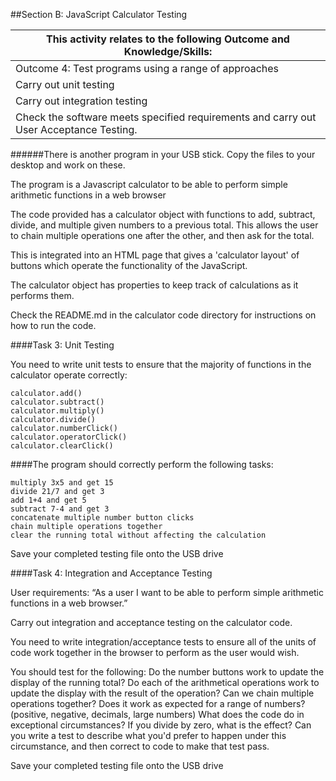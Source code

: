 ##Section B: JavaScript Calculator Testing


|This activity relates to the following Outcome and Knowledge/Skills:
|-----------------------------------------------------------------
|Outcome 4: Test programs using a range of approaches
|Carry out unit testing
|Carry out integration testing
|Check the software meets specified requirements and carry out User Acceptance Testing.

######There is another program in your USB stick.  Copy the files to your desktop and work on these. 

The program is a Javascript calculator to be able to perform simple arithmetic functions in a web browser

The code provided has a calculator object with functions to add, subtract, divide, and multiple given numbers to a previous total. This allows the user to chain multiple operations one after the other, and then ask for the total.

This is integrated into an HTML page that gives a 'calculator layout' of buttons which operate the functionality of the JavaScript.

The calculator object has properties to keep track of calculations as it performs them.

Check the README.md in the calculator code directory for instructions on how to run the code.


####Task 3: Unit Testing

You need to write unit tests to ensure that the majority of functions in the calculator operate correctly:

	calculator.add()
	calculator.subtract()
	calculator.multiply()
	calculator.divide()
	calculator.numberClick()
	calculator.operatorClick()
	calculator.clearClick()
	
	
####The program should correctly perform the following tasks:

	multiply 3x5 and get 15
	divide 21/7 and get 3
	add 1+4 and get 5
	subtract 7-4 and get 3
	concatenate multiple number button clicks
	chain multiple operations together
	clear the running total without affecting the calculation

Save your completed testing file onto the USB drive


####Task 4: Integration and Acceptance Testing

User requirements:
“As a user I want to be able to perform simple arithmetic functions in a web browser.”

Carry out integration and acceptance testing on the calculator code.  

You need to write integration/acceptance tests to ensure all of the units of code work together in the browser to perform as the user would wish.

You should test for the following:
 Do the number buttons work to update the display of the running total?
 Do each of the arithmetical operations work to update the display with the result of the operation?
 Can we chain multiple operations together?
 Does it work as expected for a range of numbers? (positive, negative, decimals, large numbers)
What does the code do in exceptional circumstances?
If you divide by zero, what is the effect?
Can you write a test to describe what you'd prefer to happen under this circumstance, and then correct to code to make that test pass.

Save your completed testing file onto the USB drive




